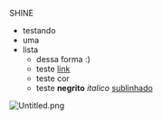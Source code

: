 




SHINE





- testando
- uma
- lista
	- dessa forma :)
	- teste [link ](https://github.com/otaviobertucini/posts/tree/master)
	- teste cor
	- teste **negrito** _italico_ <u>sublinhado</u>





![Untitled.png](https://prod-files-secure.s3.us-west-2.amazonaws.com/635129fa-472b-4772-b70c-97f7b86fd14d/f2ba8671-64f2-4498-a41e-f207dded1919/Untitled.png?X-Amz-Algorithm=AWS4-HMAC-SHA256&X-Amz-Content-Sha256=UNSIGNED-PAYLOAD&X-Amz-Credential=AKIAT73L2G45HZZMZUHI%2F20240803%2Fus-west-2%2Fs3%2Faws4_request&X-Amz-Date=20240803T002453Z&X-Amz-Expires=3600&X-Amz-Signature=67b9fee22d5147c72c799a29f7416820deb98b6bd4c7d4e05ae774d37fe5f5b5&X-Amz-SignedHeaders=host&x-id=GetObject)

